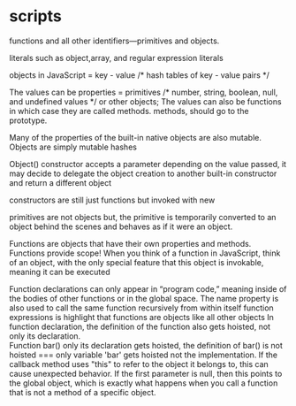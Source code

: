 # scripts
functions and all other identifiers—primitives and objects.

literals such as object,array, and regular expression literals

objects in JavaScript = key - value /*  hash tables of key - value pairs */

The values can be properties = primitives /* number, string, boolean, null, and undefined values */ or other objects; 
The values can also be functions in which case they are called methods.
methods, should go to the prototype.

Many of the properties of the built-in native objects are also mutable.
Objects are simply mutable hashes

 Object() constructor accepts a parameter  depending on the value passed, it may decide to delegate the object creation to another built-in constructor and return a different object 

constructors are still just functions but invoked with new

primitives are not objects but, the primitive is temporarily converted to an object behind the scenes and behaves as if it
were an object.

Functions are objects that have their own properties and methods.
Functions provide scope!
When you think of a function in JavaScript, think
of an object, with the only special feature that this object is invokable, meaning it can
be executed

Function declarations can only appear in “program code,” meaning inside of the bodies
of other functions or in the global space.  The name property is also used to call the same function recursively from 
within itself
function expressions is highlight that functions are objects like all other objects
In function declaration, the definition of the function also gets hoisted, not only its declaration.  
Function bar() only its declaration gets hoisted, the definition of bar() is not hoisted  === only variable 'bar' gets hoisted not the implementation.
If the callback method uses "this" to refer to the object it belongs to, this can cause unexpected behavior.
If the first parameter is null, then this
points to the global object, which is exactly what happens when you call a function
that is not a method of a specific object.

